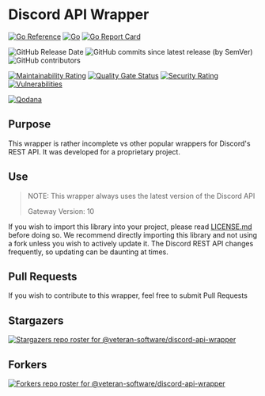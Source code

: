 # Discord API Wrapper

[![Go Reference](https://pkg.go.dev/badge/github.com/veteran-software/discord-api-wrapper.svg)](https://pkg.go.dev/github.com/veteran-software/discord-api-wrapper)
[![Go](https://img.shields.io/github/go-mod/go-version/veteran-software/discord-api-wrapper)](https://go.dev/doc/devel/release#go1.21)
[![Go Report Card](https://goreportcard.com/badge/github.com/veteran-software/discord-api-wrapper)](https://goreportcard.com/report/github.com/veteran-software/discord-api-wrapper)

![GitHub Release Date](https://img.shields.io/github/release-date/veteran-software/discord-api-wrapper)
![GitHub commits since latest release (by SemVer)](https://img.shields.io/github/commits-since/veteran-software/discord-api-wrapper/latest/main)
![GitHub contributors](https://img.shields.io/github/contributors/veteran-software/discord-api-wrapper)

[![Maintainability Rating](https://sonarcloud.io/api/project_badges/measure?project=veteran-software_discord-api-wrapper&metric=sqale_rating)](https://sonarcloud.io/summary/new_code?id=veteran-software_discord-api-wrapper)
[![Quality Gate Status](https://sonarcloud.io/api/project_badges/measure?project=veteran-software_discord-api-wrapper&metric=alert_status)](https://sonarcloud.io/summary/new_code?id=veteran-software_discord-api-wrapper)
[![Security Rating](https://sonarcloud.io/api/project_badges/measure?project=veteran-software_discord-api-wrapper&metric=security_rating)](https://sonarcloud.io/summary/new_code?id=veteran-software_discord-api-wrapper)
[![Vulnerabilities](https://sonarcloud.io/api/project_badges/measure?project=veteran-software_discord-api-wrapper&metric=vulnerabilities)](https://sonarcloud.io/summary/new_code?id=veteran-software_discord-api-wrapper)

[![Qodana](https://github.com/veteran-software/discord-api-wrapper/actions/workflows/code_quality.yml/badge.svg?branch=v10)](https://github.com/veteran-software/discord-api-wrapper/actions/workflows/code_quality.yml)

## Purpose

This wrapper is rather incomplete vs other popular wrappers for Discord's REST API. It was developed for a proprietary
project.

## Use

> NOTE:  This wrapper always uses the latest version of the Discord API
>
>  Gateway Version: 10

If you wish to import this library into your project, please
read [LICENSE.md](https://github.com/veteran-software/discord-api-wrapper/blob/main/LICENSE.md)
before doing so. We recommend directly importing this library and not using a fork unless you wish to actively update
it. The Discord REST API changes frequently, so updating can be daunting at times.

## Pull Requests

If you wish to contribute to this wrapper, feel free to submit Pull Requests

## Stargazers

[![Stargazers repo roster for @veteran-software/discord-api-wrapper](https://reporoster.com/stars/veteran-software/discord-api-wrapper)](https://github.com/veteran-software/discord-api-wrapper/stargazers)

## Forkers

[![Forkers repo roster for @veteran-software/discord-api-wrapper](https://reporoster.com/forks/veteran-software/discord-api-wrapper)](https://github.com/veteran-software/discord-api-wrapper/network/members)
